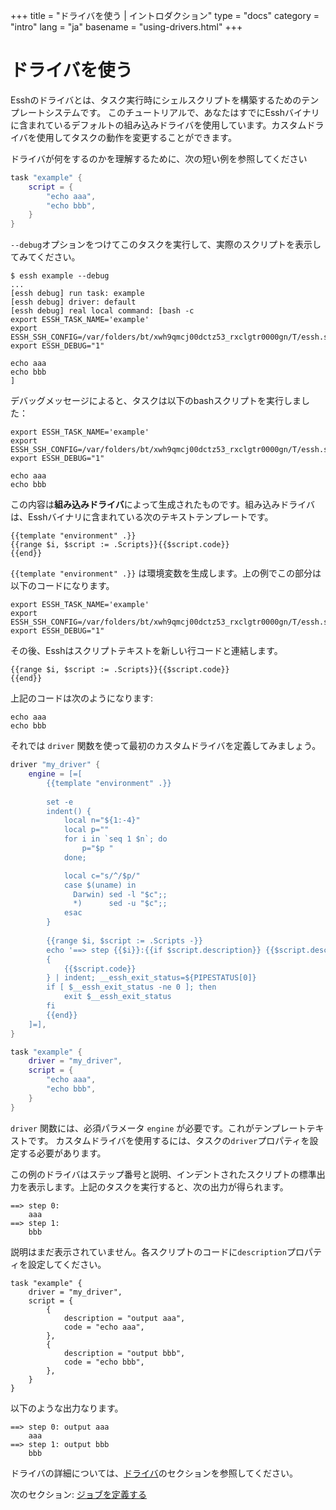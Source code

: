 +++
title = "ドライバを使う | イントロダクション"
type = "docs"
category = "intro"
lang = "ja"
basename = "using-drivers.html"
+++

# ドライバを使う

Esshのドライバとは、タスク実行時にシェルスクリプトを構築するためのテンプレートシステムです。
このチュートリアルで、あなたはすでにEsshバイナリに含まれているデフォルトの組み込みドライバを使用しています。カスタムドライバを使用してタスクの動作を変更することができます。

ドライバが何をするのかを理解するために、次の短い例を参照してください

~~~lua
task "example" {
    script = {
        "echo aaa",
        "echo bbb",
    }
}
~~~

`--debug`オプションをつけてこのタスクを実行して、実際のスクリプトを表示してみてください。

~~~
$ essh example --debug
...
[essh debug] run task: example
[essh debug] driver: default 
[essh debug] real local command: [bash -c 
export ESSH_TASK_NAME='example'
export ESSH_SSH_CONFIG=/var/folders/bt/xwh9qmcj00dctz53_rxclgtr0000gn/T/essh.ssh_config.767200705
export ESSH_DEBUG="1"

echo aaa
echo bbb
]
~~~

デバッグメッセージによると、タスクは以下のbashスクリプトを実行しました：

~~~
export ESSH_TASK_NAME='example'
export ESSH_SSH_CONFIG=/var/folders/bt/xwh9qmcj00dctz53_rxclgtr0000gn/T/essh.ssh_config.767200705
export ESSH_DEBUG="1"

echo aaa
echo bbb
~~~

この内容は**組み込みドライバ**によって生成されたものです。組み込みドライバは、Esshバイナリに含まれている次のテキストテンプレートです。

~~~
{{template "environment" .}}
{{range $i, $script := .Scripts}}{{$script.code}}
{{end}}
~~~

`{{template "environment" .}}` は環境変数を生成します。上の例でこの部分は以下のコードになります。

~~~
export ESSH_TASK_NAME='example'
export ESSH_SSH_CONFIG=/var/folders/bt/xwh9qmcj00dctz53_rxclgtr0000gn/T/essh.ssh_config.767200705
export ESSH_DEBUG="1"
~~~

その後、Esshはスクリプトテキストを新しい行コードと連結します。

~~~
{{range $i, $script := .Scripts}}{{$script.code}}
{{end}}
~~~


上記のコードは次のようになります:

~~~
echo aaa
echo bbb
~~~

それでは `driver` 関数を使って最初のカスタムドライバを定義してみましょう。

~~~lua
driver "my_driver" {
    engine = [=[
        {{template "environment" .}}
        
        set -e
        indent() {
            local n="${1:-4}"
            local p=""
            for i in `seq 1 $n`; do
                p="$p "
            done;

            local c="s/^/$p/"
            case $(uname) in
              Darwin) sed -l "$c";;
              *)      sed -u "$c";;
            esac
        }
        
        {{range $i, $script := .Scripts -}}
        echo '==> step {{$i}}:{{if $script.description}} {{$script.description}}{{end}}'
        { 
            {{$script.code}} 
        } | indent; __essh_exit_status=${PIPESTATUS[0]}
        if [ $__essh_exit_status -ne 0 ]; then
            exit $__essh_exit_status
        fi
        {{end}}
    ]=],
}

task "example" {
    driver = "my_driver",
    script = {
        "echo aaa",
        "echo bbb",
    }
}
~~~

`driver` 関数には、必須パラメータ `engine` が必要です。これがテンプレートテキストです。 カスタムドライバを使用するには、タスクの`driver`プロパティを設定する必要があります。

この例のドライバはステップ番号と説明、インデントされたスクリプトの標準出力を表示します。上記のタスクを実行すると、次の出力が得られます。


~~~
==> step 0:
    aaa
==> step 1:
    bbb
~~~

説明はまだ表示されていません。各スクリプトのコードに`description`プロパティを設定してください。


~~~
task "example" {
    driver = "my_driver",
    script = {
        {
            description = "output aaa",
            code = "echo aaa",
        },
        {
            description = "output bbb",
            code = "echo bbb",
        },
    }
}
~~~

以下のような出力なります。

~~~
==> step 0: output aaa
    aaa
==> step 1: output bbb
    bbb
~~~

ドライバの詳細については、[ドライバ](/docs/ja/drivers.html)のセクションを参照してください。

次のセクション: [ジョブを定義する](defining-jobs.html)